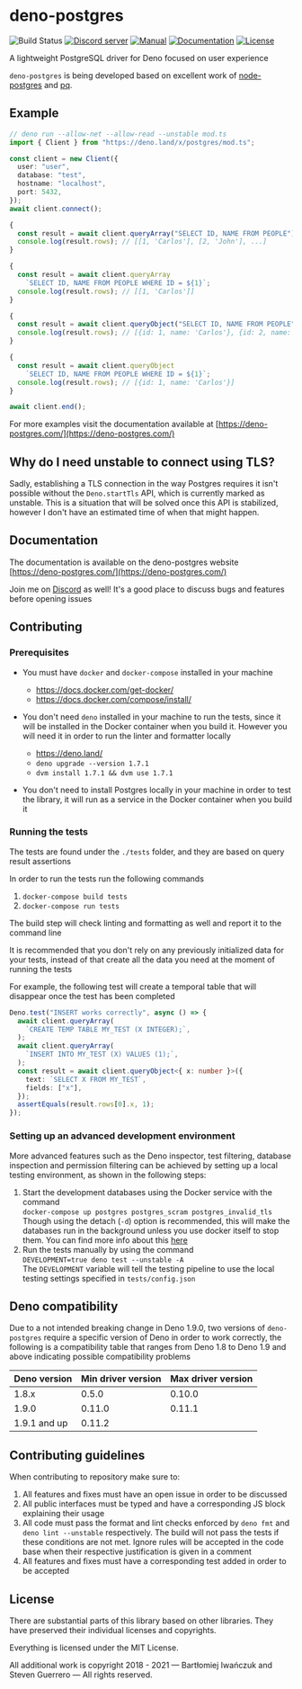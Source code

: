 # deno-postgres

![Build Status](https://img.shields.io/github/workflow/status/denodrivers/postgres/ci?label=Build&logo=github&style=flat-square)
[![Discord server](https://img.shields.io/discord/768918486575480863?color=blue&label=Ask%20for%20help%20here&logo=discord&style=flat-square)](https://discord.gg/HEdTCvZUSf)
[![Manual](https://img.shields.io/github/v/release/denodrivers/postgres?color=orange&label=Manual&logo=deno&style=flat-square)](https://deno-postgres.com)
[![Documentation](https://img.shields.io/github/v/release/denodrivers/postgres?color=yellow&label=Documentation&logo=deno&style=flat-square)](https://doc.deno.land/https/deno.land/x/postgres@v0.11.3/mod.ts)
[![License](https://img.shields.io/github/license/denodrivers/postgres?color=yellowgreen&label=License&style=flat-square)](LICENSE)

A lightweight PostgreSQL driver for Deno focused on user experience

`deno-postgres` is being developed based on excellent work of
[node-postgres](https://github.com/brianc/node-postgres) and
[pq](https://github.com/lib/pq).

## Example

```ts
// deno run --allow-net --allow-read --unstable mod.ts
import { Client } from "https://deno.land/x/postgres/mod.ts";

const client = new Client({
  user: "user",
  database: "test",
  hostname: "localhost",
  port: 5432,
});
await client.connect();

{
  const result = await client.queryArray("SELECT ID, NAME FROM PEOPLE");
  console.log(result.rows); // [[1, 'Carlos'], [2, 'John'], ...]
}

{
  const result = await client.queryArray
    `SELECT ID, NAME FROM PEOPLE WHERE ID = ${1}`;
  console.log(result.rows); // [[1, 'Carlos']]
}

{
  const result = await client.queryObject("SELECT ID, NAME FROM PEOPLE");
  console.log(result.rows); // [{id: 1, name: 'Carlos'}, {id: 2, name: 'Johnru'}, ...]
}

{
  const result = await client.queryObject
    `SELECT ID, NAME FROM PEOPLE WHERE ID = ${1}`;
  console.log(result.rows); // [{id: 1, name: 'Carlos'}]
}

await client.end();
```

For more examples visit the documentation available at
[https://deno-postgres.com/](https://deno-postgres.com/)

## Why do I need unstable to connect using TLS?

Sadly, establishing a TLS connection in the way Postgres requires it isn't
possible without the `Deno.startTls` API, which is currently marked as unstable.
This is a situation that will be solved once this API is stabilized, however I
don't have an estimated time of when that might happen.

## Documentation

The documentation is available on the deno-postgres website
[https://deno-postgres.com/](https://deno-postgres.com/)

Join me on [Discord](https://discord.gg/HEdTCvZUSf) as well! It's a good place
to discuss bugs and features before opening issues

## Contributing

### Prerequisites

- You must have `docker` and `docker-compose` installed in your machine
  - https://docs.docker.com/get-docker/
  - https://docs.docker.com/compose/install/

- You don't need `deno` installed in your machine to run the tests, since it
  will be installed in the Docker container when you build it. However you will
  need it in order to run the linter and formatter locally
  - https://deno.land/
  - `deno upgrade --version 1.7.1`
  - `dvm install 1.7.1 && dvm use 1.7.1`

- You don't need to install Postgres locally in your machine in order to test
  the library, it will run as a service in the Docker container when you build
  it

### Running the tests

The tests are found under the `./tests` folder, and they are based on query
result assertions

In order to run the tests run the following commands

1. `docker-compose build tests`
2. `docker-compose run tests`

The build step will check linting and formatting as well and report it to the
command line

It is recommended that you don't rely on any previously initialized data for
your tests, instead of that create all the data you need at the moment of
running the tests

For example, the following test will create a temporal table that will disappear
once the test has been completed

```ts
Deno.test("INSERT works correctly", async () => {
  await client.queryArray(
    `CREATE TEMP TABLE MY_TEST (X INTEGER);`,
  );
  await client.queryArray(
    `INSERT INTO MY_TEST (X) VALUES (1);`,
  );
  const result = await client.queryObject<{ x: number }>({
    text: `SELECT X FROM MY_TEST`,
    fields: ["x"],
  });
  assertEquals(result.rows[0].x, 1);
});
```

### Setting up an advanced development environment

More advanced features such as the Deno inspector, test filtering, database
inspection and permission filtering can be achieved by setting up a local
testing environment, as shown in the following steps:

1. Start the development databases using the Docker service with the command\
   `docker-compose up postgres postgres_scram postgres_invalid_tls`\
   Though using the detach (`-d`) option is recommended, this will make the
   databases run in the background unless you use docker itself to stop them.
   You can find more info about this
   [here](https://docs.docker.com/compose/reference/up)
2. Run the tests manually by using the command\
   `DEVELOPMENT=true deno test --unstable -A`\
   The `DEVELOPMENT` variable will tell the testing pipeline to use the local
   testing settings specified in `tests/config.json`

## Deno compatibility

Due to a not intended breaking change in Deno 1.9.0, two versions of
`deno-postgres` require a specific version of Deno in order to work correctly,
the following is a compatibility table that ranges from Deno 1.8 to Deno 1.9 and
above indicating possible compatibility problems

| Deno version | Min driver version | Max driver version |
| ------------ | ------------------ | ------------------ |
| 1.8.x        | 0.5.0              | 0.10.0             |
| 1.9.0        | 0.11.0             | 0.11.1             |
| 1.9.1 and up | 0.11.2             |                    |

## Contributing guidelines

When contributing to repository make sure to:

1. All features and fixes must have an open issue in order to be discussed
2. All public interfaces must be typed and have a corresponding JS block
   explaining their usage
3. All code must pass the format and lint checks enforced by `deno fmt` and
   `deno lint --unstable` respectively. The build will not pass the tests if
   these conditions are not met. Ignore rules will be accepted in the code base
   when their respective justification is given in a comment
4. All features and fixes must have a corresponding test added in order to be
   accepted

## License

There are substantial parts of this library based on other libraries. They have
preserved their individual licenses and copyrights.

Everything is licensed under the MIT License.

All additional work is copyright 2018 - 2021 — Bartłomiej Iwańczuk and Steven
Guerrero — All rights reserved.
